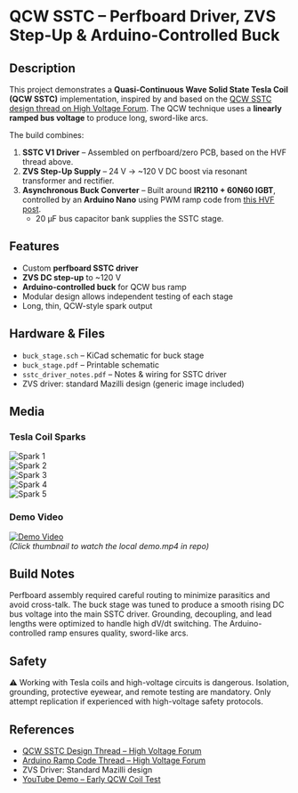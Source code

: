 # QCW SSTC – Perfboard Driver, ZVS Step-Up & Arduino-Controlled Buck

## Description
This project demonstrates a **Quasi-Continuous Wave Solid State Tesla Coil (QCW SSTC)** implementation, inspired by and based on the [QCW SSTC design thread on High Voltage Forum](https://highvoltageforum.net/index.php?topic=1412.0). The QCW technique uses a **linearly ramped bus voltage** to produce long, sword-like arcs.  

The build combines:  
1. **SSTC V1 Driver** – Assembled on perfboard/zero PCB, based on the HVF thread above.  
2. **ZVS Step-Up Supply** – 24 V → ~120 V DC boost via resonant transformer and rectifier.  
3. **Asynchronous Buck Converter** – Built around **IR2110 + 60N60 IGBT**, controlled by an **Arduino Nano** using PWM ramp code from [this HVF post](https://highvoltageforum.net/index.php?topic=844.msg5655#msg5655).  
   - 20 µF bus capacitor bank supplies the SSTC stage.  

## Features
- Custom **perfboard SSTC driver**  
- **ZVS DC step-up** to ~120 V  
- **Arduino-controlled buck** for QCW bus ramp  
- Modular design allows independent testing of each stage  
- Long, thin, QCW-style spark output  

## Hardware & Files
- `buck_stage.sch` – KiCad schematic for buck stage  
- `buck_stage.pdf` – Printable schematic  
- `sstc_driver_notes.pdf` – Notes & wiring for SSTC driver  
- ZVS driver: standard Mazilli design (generic image included)  

## Media

### Tesla Coil Sparks
![Spark 1](spark1.jpg)  
![Spark 2](spark2.jpg)  
![Spark 3](spark3.jpg)  
![Spark 4](spark4.jpg)  
![Spark 5](spark5.jpg)  

### Demo Video
[![Demo Video](spark1.jpg)](demo.mp4)  
*(Click thumbnail to watch the local demo.mp4 in repo)*  

## Build Notes
Perfboard assembly required careful routing to minimize parasitics and avoid cross-talk. The buck stage was tuned to produce a smooth rising DC bus voltage into the main SSTC driver. Grounding, decoupling, and lead lengths were optimized to handle high dV/dt switching. The Arduino-controlled ramp ensures quality, sword-like arcs.  

## Safety
⚠️ Working with Tesla coils and high-voltage circuits is dangerous. Isolation, grounding, protective eyewear, and remote testing are mandatory. Only attempt replication if experienced with high-voltage safety protocols.  

## References
- [QCW SSTC Design Thread – High Voltage Forum](https://highvoltageforum.net/index.php?topic=1412.0)  
- [Arduino Ramp Code Thread – High Voltage Forum](https://highvoltageforum.net/index.php?topic=844.msg5655#msg5655)  
- ZVS Driver: Standard Mazilli design  
- [YouTube Demo – Early QCW Coil Test](https://www.youtube.com/watch?v=OTg-Y0lxt5U)
